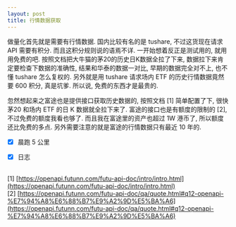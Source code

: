 ```yaml
---
layout: post
title: 行情数据获取
---
```

做量化首先就是需要有行情数据. 国内比较有名的是 tushare, 不过这货现在请求 API 需要有积分. 而且这积分规则说的语焉不详. 一开始想着反正是测试用的, 就用用免费的吧. 按照文档把大牛猫的茅20的历史日K数据全拉了下来, 数据拉下来肯定要检查下数据的准确性, 结果和华泰的数据一对比, 早期的数据完全对不上, 也不懂 tushare 怎么复权的. 另外就是用 tushare 请求场内 ETF 的历史行情数据竟然要 600 积分, 真是坑爹. 所以说, 免费的东西才是最贵的.

忽然想起来之富途也是提供接口获取历史数据的, 按照文档 [1] 简单配置了下, 很快茅20 和场内 ETF 的日 K 数据就全拉下来了. 富途的接口也是有额度的限制的 [2], 不过免费的额度我看也够了. 而且我在富途里的资产也超过 1W 港币了, 所以额度还比免费的多点. 另外需要注意的就是富途的行情数据只有最近 10 年的.<br />

- [x] 晨跑 5 公里
- [x] 日志


<br />[1] [https://openapi.futunn.com/futu-api-doc/intro/intro.html](https://openapi.futunn.com/futu-api-doc/intro/intro.html)<br />[2] [https://openapi.futunn.com/futu-api-doc/qa/quote.html#q12-openapi-%E7%94%A8%E6%88%B7%E9%A2%9D%E5%BA%A6](https://openapi.futunn.com/futu-api-doc/qa/quote.html#q12-openapi-%E7%94%A8%E6%88%B7%E9%A2%9D%E5%BA%A6)

